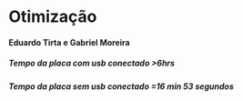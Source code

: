 # Otimização 
#### Eduardo Tirta e Gabriel Moreira

##### Tempo da placa com usb conectado >6hrs
##### Tempo da placa sem usb conectado =16 min 53 segundos
